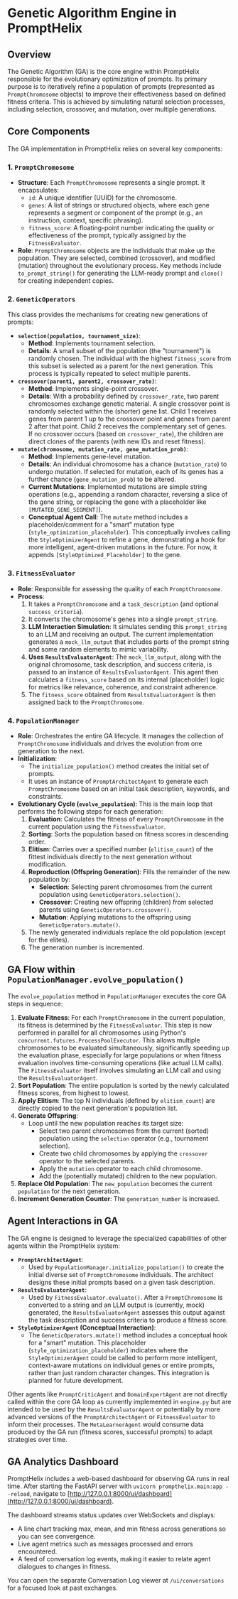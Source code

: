 # Genetic Algorithm Engine in PromptHelix

## Overview

The Genetic Algorithm (GA) is the core engine within PromptHelix responsible for the evolutionary optimization of prompts. Its primary purpose is to iteratively refine a population of prompts (represented as `PromptChromosome` objects) to improve their effectiveness based on defined fitness criteria. This is achieved by simulating natural selection processes, including selection, crossover, and mutation, over multiple generations.

## Core Components

The GA implementation in PromptHelix relies on several key components:

### 1. `PromptChromosome`

-   **Structure**: Each `PromptChromosome` represents a single prompt. It encapsulates:
    -   `id`: A unique identifier (UUID) for the chromosome.
    -   `genes`: A list of strings or structured objects, where each gene represents a segment or component of the prompt (e.g., an instruction, context, specific phrasing).
    -   `fitness_score`: A floating-point number indicating the quality or effectiveness of the prompt, typically assigned by the `FitnessEvaluator`.
-   **Role**: `PromptChromosome` objects are the individuals that make up the population. They are selected, combined (crossover), and modified (mutation) throughout the evolutionary process. Key methods include `to_prompt_string()` for generating the LLM-ready prompt and `clone()` for creating independent copies.

### 2. `GeneticOperators`

This class provides the mechanisms for creating new generations of prompts:

-   **`selection(population, tournament_size)`**:
    -   **Method**: Implements tournament selection.
    -   **Details**: A small subset of the population (the "tournament") is randomly chosen. The individual with the highest `fitness_score` from this subset is selected as a parent for the next generation. This process is typically repeated to select multiple parents.
-   **`crossover(parent1, parent2, crossover_rate)`**:
    -   **Method**: Implements single-point crossover.
    -   **Details**: With a probability defined by `crossover_rate`, two parent chromosomes exchange genetic material. A single crossover point is randomly selected within the (shorter) gene list. Child 1 receives genes from parent 1 up to the crossover point and genes from parent 2 after that point. Child 2 receives the complementary set of genes. If no crossover occurs (based on `crossover_rate`), the children are direct clones of the parents (with new IDs and reset fitness).
-   **`mutate(chromosome, mutation_rate, gene_mutation_prob)`**:
    -   **Method**: Implements gene-level mutation.
    -   **Details**: An individual chromosome has a chance (`mutation_rate`) to undergo mutation. If selected for mutation, each of its genes has a further chance (`gene_mutation_prob`) to be altered.
    -   **Current Mutations**: Implemented mutations are simple string operations (e.g., appending a random character, reversing a slice of the gene string, or replacing the gene with a placeholder like `[MUTATED_GENE_SEGMENT]`).
    -   **Conceptual Agent Call**: The `mutate` method includes a placeholder/comment for a "smart" mutation type (`style_optimization_placeholder`). This conceptually involves calling the `StyleOptimizerAgent` to refine a gene, demonstrating a hook for more intelligent, agent-driven mutations in the future. For now, it appends `[StyleOptimized_Placeholder]` to the gene.

### 3. `FitnessEvaluator`

-   **Role**: Responsible for assessing the quality of each `PromptChromosome`.
-   **Process**:
    1.  It takes a `PromptChromosome` and a `task_description` (and optional `success_criteria`).
    2.  It converts the chromosome's genes into a single `prompt_string`.
    3.  **LLM Interaction Simulation**: It simulates sending this `prompt_string` to an LLM and receiving an output. The current implementation generates a `mock_llm_output` that includes parts of the prompt string and some random elements to mimic variability.
    4.  **Uses `ResultsEvaluatorAgent`**: The `mock_llm_output`, along with the original chromosome, task description, and success criteria, is passed to an instance of `ResultsEvaluatorAgent`. This agent then calculates a `fitness_score` based on its internal (placeholder) logic for metrics like relevance, coherence, and constraint adherence.
    5.  The `fitness_score` obtained from `ResultsEvaluatorAgent` is then assigned back to the `PromptChromosome`.

### 4. `PopulationManager`

-   **Role**: Orchestrates the entire GA lifecycle. It manages the collection of `PromptChromosome` individuals and drives the evolution from one generation to the next.
-   **Initialization**:
    -   The `initialize_population()` method creates the initial set of prompts.
    -   It uses an instance of `PromptArchitectAgent` to generate each `PromptChromosome` based on an initial task description, keywords, and constraints.
-   **Evolutionary Cycle (`evolve_population`)**: This is the main loop that performs the following steps for each generation:
    1.  **Evaluation**: Calculates the fitness of every `PromptChromosome` in the current population using the `FitnessEvaluator`.
    2.  **Sorting**: Sorts the population based on fitness scores in descending order.
    3.  **Elitism**: Carries over a specified number (`elitism_count`) of the fittest individuals directly to the next generation without modification.
    4.  **Reproduction (Offspring Generation)**: Fills the remainder of the new population by:
        *   **Selection**: Selecting parent chromosomes from the current population using `GeneticOperators.selection()`.
        *   **Crossover**: Creating new offspring (children) from selected parents using `GeneticOperators.crossover()`.
        *   **Mutation**: Applying mutations to the offspring using `GeneticOperators.mutate()`.
    5.  The newly generated individuals replace the old population (except for the elites).
    6.  The generation number is incremented.

## GA Flow within `PopulationManager.evolve_population()`

The `evolve_population` method in `PopulationManager` executes the core GA steps in sequence:

1.  **Evaluate Fitness**: For each `PromptChromosome` in the current population, its fitness is determined by the `FitnessEvaluator`. This step is now performed in parallel for all chromosomes using Python's `concurrent.futures.ProcessPoolExecutor`. This allows multiple chromosomes to be evaluated simultaneously, significantly speeding up the evaluation phase, especially for large populations or when fitness evaluation involves time-consuming operations (like actual LLM calls). The `FitnessEvaluator` itself involves simulating an LLM call and using the `ResultsEvaluatorAgent`.
2.  **Sort Population**: The entire population is sorted by the newly calculated fitness scores, from highest to lowest.
3.  **Apply Elitism**: The top N individuals (defined by `elitism_count`) are directly copied to the next generation's population list.
4.  **Generate Offspring**:
    *   Loop until the new population reaches its target size:
        *   Select two parent chromosomes from the current (sorted) population using the `selection` operator (e.g., tournament selection).
        *   Create two child chromosomes by applying the `crossover` operator to the selected parents.
        *   Apply the `mutation` operator to each child chromosome.
        *   Add the (potentially mutated) children to the new population.
5.  **Replace Old Population**: The `new_population` becomes the current `population` for the next generation.
6.  **Increment Generation Counter**: The `generation_number` is increased.

## Agent Interactions in GA

The GA engine is designed to leverage the specialized capabilities of other agents within the PromptHelix system:

-   **`PromptArchitectAgent`**:
    -   Used by `PopulationManager.initialize_population()` to create the initial diverse set of `PromptChromosome` individuals. The architect designs these initial prompts based on a given task description.
-   **`ResultsEvaluatorAgent`**:
    -   Used by `FitnessEvaluator.evaluate()`. After a `PromptChromosome` is converted to a string and an LLM output is (currently, mock) generated, the `ResultsEvaluatorAgent` assesses this output against the task description and success criteria to produce a fitness score.
-   **`StyleOptimizerAgent` (Conceptual Interaction)**:
    -   The `GeneticOperators.mutate()` method includes a conceptual hook for a "smart" mutation. This placeholder (`style_optimization_placeholder`) indicates where the `StyleOptimizerAgent` could be called to perform more intelligent, context-aware mutations on individual genes or entire prompts, rather than just random character changes. This integration is planned for future development.

Other agents like `PromptCriticAgent` and `DomainExpertAgent` are not directly called within the core GA loop as currently implemented in `engine.py` but are intended to be used by the `ResultsEvaluatorAgent` or potentially by more advanced versions of the `PromptArchitectAgent` or `FitnessEvaluator` to inform their processes. The `MetaLearnerAgent` would consume data produced by the GA run (fitness scores, successful prompts) to adapt strategies over time.

## GA Analytics Dashboard

PromptHelix includes a web-based dashboard for observing GA runs in real time. After starting the FastAPI server with `uvicorn prompthelix.main:app --reload`, navigate to [http://127.0.0.1:8000/ui/dashboard](http://127.0.0.1:8000/ui/dashboard).

The dashboard streams status updates over WebSockets and displays:

* A line chart tracking max, mean, and min fitness across generations so you can see convergence.
* Live agent metrics such as messages processed and errors encountered.
* A feed of conversation log events, making it easier to relate agent dialogues to changes in fitness.

You can open the separate Conversation Log viewer at `/ui/conversations` for a focused look at past exchanges.
